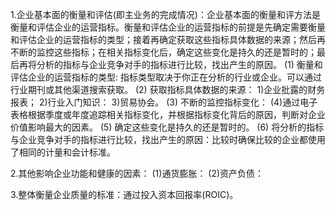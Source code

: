 1.企业基本面的衡量和评估(即主业务的完成情况)：企业基本面的衡量和评方法是衡量和评估企业的运营指标。衡量和评估企业的运营指标的前提是先确定需要衡量和评估企业的运营指标的类型；接着再确定获取这些指标具体数据的来源；然后再不断的监控这些指标；在相关指标变化后，确定这些变化是持久的还是暂时的；最后再将分析的指标与企业竞争对手的指标进行比较，找出产生的原因。
(1) 衡量和评估企业的运营指标的类型: 指标类型取决于你正在分析的行业或企业。可以通过行业期刊或其他渠道搜索获取。
(2) 获取指标具体数据的来源：
   1)企业批露的财务报表；
   2)行业入门知识：
   3)贸易协会。
(3) 不断的监控指标变化：
(4)通过电子表格根据季度或年度追踪相关指标变化，并根据指标变化背后的原因，判断对企业价值影响最大的因素。
(5) 确定这些变化是持久的还是暂时的。
(6) 将分析的指标与企业竞争对手的指标进行比较，找出产生的原因：比较时确保比较的企业都使用了相同的计量和会计标准。

2.其他影响企业功能和健康的因素：
(1)通货膨胀：
(2)资产负债：

3.整体衡量企业质量的标准：通过投入资本回报率(ROIC)。